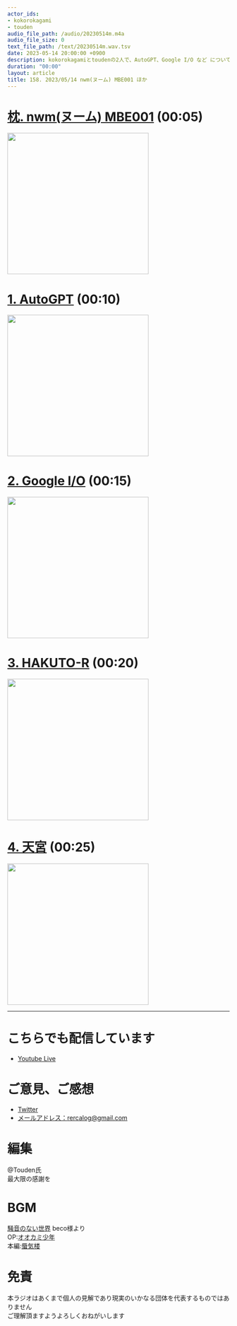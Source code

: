 ```yaml
---
actor_ids:
- kokorokagami
- touden
audio_file_path: /audio/20230514m.m4a
audio_file_size: 0
text_file_path: /text/20230514m.wav.tsv
date: 2023-05-14 20:00:00 +0900
description: kokorokagamiとtoudenの2人で、AutoGPT、Google I/O など について話しました。
duration: "00:00"
layout: article
title: 158. 2023/05/14 nwm(ヌーム) MBE001 ほか
---
```


# [枕. nwm(ヌーム) MBE001](https://robotstart.info/2023/04/20/ntt-nwm-mbe001-review.html) (00:05)

[<img src="https://robotstart.info/wp-content/uploads/2023/04/nwm-rev-01-000.jpg" width="320dp">](https://robotstart.info/2023/04/20/ntt-nwm-mbe001-review.html)

# [1. AutoGPT](https://bocek.co.jp/media/service/902/) (00:10)

[<img src="https://bocek.co.jp/media/wp-content/uploads/2023/04/%E3%82%B9%E3%82%AF%E3%83%AA%E3%83%BC%E3%83%B3%E3%82%B7%E3%83%A7%E3%83%83%E3%83%88-2023-04-14-8.09.47-1024x495.png" width="320dp">](https://bocek.co.jp/media/service/902/)

# [2. Google I/O](https://www.itmedia.co.jp/news/articles/2305/11/news113.html) (00:15)

[<img src="https://image.itmedia.co.jp/news/articles/2305/11/yu_pichai.jpg" width="320dp">](https://www.itmedia.co.jp/news/articles/2305/11/news113.html)

# [3. HAKUTO-R](https://www.astroarts.co.jp/article/hl/a/13016_hakutor) (00:20)

[<img src="https://www.astroarts.co.jp/article/assets/2023/04/37639_illustration.jpg" width="320dp">](https://www.astroarts.co.jp/article/hl/a/13016_hakutor)

# [4. 天宮](https://www.sankei.com/article/20230502-L3FAFO2JK5MRHKDGVCW5VJ4M7Q/) (00:25)

[<img src="https://livedoor.blogimg.jp/corez18c24-mili777/imgs/b/8/b8c196a8.jpg" width="320dp">](https://www.sankei.com/article/20230502-L3FAFO2JK5MRHKDGVCW5VJ4M7Q/)

___

# こちらでも配信しています
- [Youtube Live](https://www.youtube.com/channel/UCD1zo-WnyFdE5w0pqvKblkA)

# ご意見、ご感想
- [Twitter](https://twitter.com/recalog1)
- [メールアドレス：rercalog@gmail.com](rercalog@gmail.com)

# 編集

@Touden氏  
最大限の感謝を  

# BGM

[騒音のない世界](http://noiselessworld.net/) beco様より  
OP:[オオカミ少年](https://soundcloud.com/baron1_3/wolfboy)  
本編:[蜃気楼](https://soundcloud.com/baron1_3/shinkirou)  

# 免責

本ラジオはあくまで個人の見解であり現実のいかなる団体を代表するものではありません  
ご理解頂ますようよろしくおねがいします  
